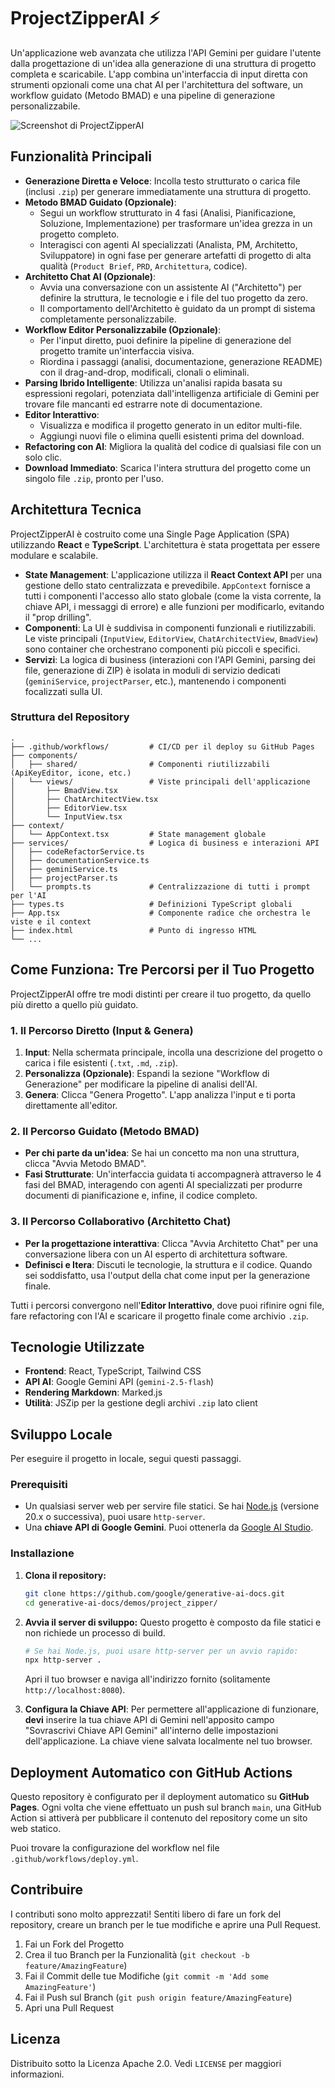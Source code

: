 # ProjectZipperAI ⚡️

Un'applicazione web avanzata che utilizza l'API Gemini per guidare l'utente dalla progettazione di un'idea alla generazione di una struttura di progetto completa e scaricabile. L'app combina un'interfaccia di input diretta con strumenti opzionali come una chat AI per l'architettura del software, un workflow guidato (Metodo BMAD) e una pipeline di generazione personalizzabile.

![Screenshot di ProjectZipperAI](https://storage.googleapis.com/project-hosting-images/project-zipper-ai-demo.png)

## Funzionalità Principali

- **Generazione Diretta e Veloce**: Incolla testo strutturato o carica file (inclusi `.zip`) per generare immediatamente una struttura di progetto.
- **Metodo BMAD Guidato (Opzionale)**:
    - Segui un workflow strutturato in 4 fasi (Analisi, Pianificazione, Soluzione, Implementazione) per trasformare un'idea grezza in un progetto completo.
    - Interagisci con agenti AI specializzati (Analista, PM, Architetto, Sviluppatore) in ogni fase per generare artefatti di progetto di alta qualità (`Product Brief`, `PRD`, `Architettura`, codice).
- **Architetto Chat AI (Opzionale)**:
    - Avvia una conversazione con un assistente AI ("Architetto") per definire la struttura, le tecnologie e i file del tuo progetto da zero.
    - Il comportamento dell'Architetto è guidato da un prompt di sistema completamente personalizzabile.
- **Workflow Editor Personalizzabile (Opzionale)**:
    - Per l'input diretto, puoi definire la pipeline di generazione del progetto tramite un'interfaccia visiva.
    - Riordina i passaggi (analisi, documentazione, generazione README) con il drag-and-drop, modificali, clonali o eliminali.
- **Parsing Ibrido Intelligente**: Utilizza un'analisi rapida basata su espressioni regolari, potenziata dall'intelligenza artificiale di Gemini per trovare file mancanti ed estrarre note di documentazione.
- **Editor Interattivo**:
    - Visualizza e modifica il progetto generato in un editor multi-file.
    - Aggiungi nuovi file o elimina quelli esistenti prima del download.
- **Refactoring con AI**: Migliora la qualità del codice di qualsiasi file con un solo clic.
- **Download Immediato**: Scarica l'intera struttura del progetto come un singolo file `.zip`, pronto per l'uso.

## Architettura Tecnica

ProjectZipperAI è costruito come una Single Page Application (SPA) utilizzando **React** e **TypeScript**. L'architettura è stata progettata per essere modulare e scalabile.

- **State Management**: L'applicazione utilizza il **React Context API** per una gestione dello stato centralizzata e prevedibile. `AppContext` fornisce a tutti i componenti l'accesso allo stato globale (come la vista corrente, la chiave API, i messaggi di errore) e alle funzioni per modificarlo, evitando il "prop drilling".
- **Componenti**: La UI è suddivisa in componenti funzionali e riutilizzabili. Le viste principali (`InputView`, `EditorView`, `ChatArchitectView`, `BmadView`) sono container che orchestrano componenti più piccoli e specifici.
- **Servizi**: La logica di business (interazioni con l'API Gemini, parsing dei file, generazione di ZIP) è isolata in moduli di servizio dedicati (`geminiService`, `projectParser`, etc.), mantenendo i componenti focalizzati sulla UI.

### Struttura del Repository

```
.
├── .github/workflows/         # CI/CD per il deploy su GitHub Pages
├── components/
│   ├── shared/                # Componenti riutilizzabili (ApiKeyEditor, icone, etc.)
│   └── views/                 # Viste principali dell'applicazione
│       ├── BmadView.tsx
│       ├── ChatArchitectView.tsx
│       ├── EditorView.tsx
│       └── InputView.tsx
├── context/
│   └── AppContext.tsx         # State management globale
├── services/                  # Logica di business e interazioni API
│   ├── codeRefactorService.ts
│   ├── documentationService.ts
│   ├── geminiService.ts
│   ├── projectParser.ts
│   └── prompts.ts             # Centralizzazione di tutti i prompt per l'AI
├── types.ts                   # Definizioni TypeScript globali
├── App.tsx                    # Componente radice che orchestra le viste e il context
├── index.html                 # Punto di ingresso HTML
└── ...
```

## Come Funziona: Tre Percorsi per il Tuo Progetto

ProjectZipperAI offre tre modi distinti per creare il tuo progetto, da quello più diretto a quello più guidato.

### 1. Il Percorso Diretto (Input & Genera)

1.  **Input**: Nella schermata principale, incolla una descrizione del progetto o carica i file esistenti (`.txt`, `.md`, `.zip`).
2.  **Personalizza (Opzionale)**: Espandi la sezione "Workflow di Generazione" per modificare la pipeline di analisi dell'AI.
3.  **Genera**: Clicca "Genera Progetto". L'app analizza l'input e ti porta direttamente all'editor.

### 2. Il Percorso Guidato (Metodo BMAD)

- **Per chi parte da un'idea**: Se hai un concetto ma non una struttura, clicca "Avvia Metodo BMAD".
- **Fasi Strutturate**: Un'interfaccia guidata ti accompagnerà attraverso le 4 fasi del BMAD, interagendo con agenti AI specializzati per produrre documenti di pianificazione e, infine, il codice completo.

### 3. Il Percorso Collaborativo (Architetto Chat)

- **Per la progettazione interattiva**: Clicca "Avvia Architetto Chat" per una conversazione libera con un AI esperto di architettura software.
- **Definisci e Itera**: Discuti le tecnologie, la struttura e il codice. Quando sei soddisfatto, usa l'output della chat come input per la generazione finale.

Tutti i percorsi convergono nell'**Editor Interattivo**, dove puoi rifinire ogni file, fare refactoring con l'AI e scaricare il progetto finale come archivio `.zip`.

## Tecnologie Utilizzate

- **Frontend**: React, TypeScript, Tailwind CSS
- **API AI**: Google Gemini API (`gemini-2.5-flash`)
- **Rendering Markdown**: Marked.js
- **Utilità**: JSZip per la gestione degli archivi `.zip` lato client

## Sviluppo Locale

Per eseguire il progetto in locale, segui questi passaggi.

### Prerequisiti

- Un qualsiasi server web per servire file statici. Se hai [Node.js](https://nodejs.org/) (versione 20.x o successiva), puoi usare `http-server`.
- Una **chiave API di Google Gemini**. Puoi ottenerla da [Google AI Studio](https://aistudio.google.com/app/apikey).

### Installazione

1.  **Clona il repository:**
    ```bash
    git clone https://github.com/google/generative-ai-docs.git
    cd generative-ai-docs/demos/project_zipper/
    ```
2.  **Avvia il server di sviluppo:**
    Questo progetto è composto da file statici e non richiede un processo di build.
    ```bash
    # Se hai Node.js, puoi usare http-server per un avvio rapido:
    npx http-server .
    ```
    Apri il tuo browser e naviga all'indirizzo fornito (solitamente `http://localhost:8080`).

3.  **Configura la Chiave API**:
    Per permettere all'applicazione di funzionare, **devi** inserire la tua chiave API di Gemini nell'apposito campo "Sovrascrivi Chiave API Gemini" all'interno delle impostazioni dell'applicazione. La chiave viene salvata localmente nel tuo browser.

## Deployment Automatico con GitHub Actions

Questo repository è configurato per il deployment automatico su **GitHub Pages**. Ogni volta che viene effettuato un push sul branch `main`, una GitHub Action si attiverà per pubblicare il contenuto del repository come un sito web statico.

Puoi trovare la configurazione del workflow nel file `.github/workflows/deploy.yml`.

## Contribuire

I contributi sono molto apprezzati! Sentiti libero di fare un fork del repository, creare un branch per le tue modifiche e aprire una Pull Request.

1.  Fai un Fork del Progetto
2.  Crea il tuo Branch per la Funzionalità (`git checkout -b feature/AmazingFeature`)
3.  Fai il Commit delle tue Modifiche (`git commit -m 'Add some AmazingFeature'`)
4.  Fai il Push sul Branch (`git push origin feature/AmazingFeature`)
5.  Apri una Pull Request

## Licenza

Distribuito sotto la Licenza Apache 2.0. Vedi `LICENSE` per maggiori informazioni.
